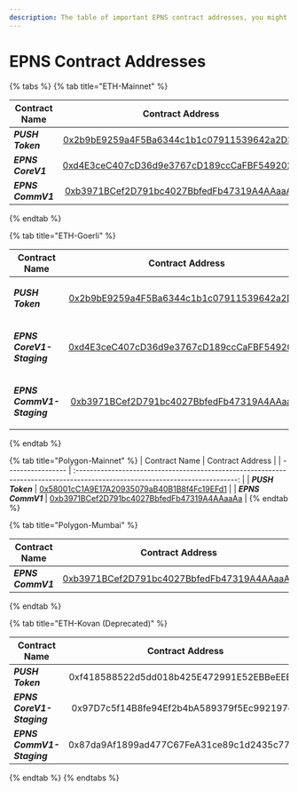 ```yaml
---
description: The table of important EPNS contract addresses, you might need.
---
```


# EPNS Contract Addresses



{% tabs %}
{% tab title="ETH-Mainnet" %}


| Contract Name     |                                                          Contract Address                                                         |
| ----------------- | :-------------------------------------------------------------------------------------------------------------------------------: |
| _**PUSH Token**_  |    [0x2b9bE9259a4F5Ba6344c1b1c07911539642a2D33](https://goerli.etherscan.io/address/0x2b9be9259a4f5ba6344c1b1c07911539642a2d33)   |
| _**EPNS CoreV1**_ |    [0xd4E3ceC407cD36d9e3767cD189ccCaFBF549202C](https://goerli.etherscan.io/address/0xd4e3cec407cd36d9e3767cd189cccafbf549202c)   |
| _**EPNS CommV1**_ | [0xb3971BCef2D791bc4027BbfedFb47319A4AAaaAa](https://goerli.etherscan.io/address/0xb3971bcef2d791bc4027bbfedfb47319a4aaaaaa#code) |
{% endtab %}

{% tab title="ETH-Goerli" %}


| Contract Name                                                                       |                                                       Contract Address                                                       |
| ----------------------------------------------------------------------------------- | :--------------------------------------------------------------------------------------------------------------------------: |
| <p><em><strong>PUSH Token</strong></em><br><em><strong></strong></em></p>           | [0x2b9bE9259a4F5Ba6344c1b1c07911539642a2D33](https://goerli.etherscan.io/address/0x2b9bE9259a4F5Ba6344c1b1c07911539642a2D33) |
| <p><em><strong>EPNS CoreV1-Staging</strong></em> <br><em><strong></strong></em></p> | [0xd4E3ceC407cD36d9e3767cD189ccCaFBF549202C](https://goerli.etherscan.io/address/0xd4e3cec407cd36d9e3767cd189cccafbf549202c) |
| <p><em><strong>EPNS CommV1-Staging</strong></em> <br><em><strong></strong></em></p> | [0xb3971BCef2D791bc4027BbfedFb47319A4AAaaAa](https://goerli.etherscan.io/address/0xb3971bcef2d791bc4027bbfedfb47319a4aaaaaa) |
{% endtab %}

{% tab title="Polygon-Mainnet" %}
| Contract Name     |                                                        Contract Address                                                       |
| ----------------- | :---------------------------------------------------------------------------------------------------------------------------: |
| _**PUSH Token**_  |    [0x58001cC1A9E17A20935079aB40B1B8f4Fc19EFd1](https://polygonscan.com/address/0x58001cc1a9e17a20935079ab40b1b8f4fc19efd1)   |
| _**EPNS CommV1**_ | [0xb3971BCef2D791bc4027BbfedFb47319A4AAaaAa](https://polygonscan.com/address/0xb3971BCef2D791bc4027BbfedFb47319A4AAaaAa#code) |
{% endtab %}

{% tab title="Polygon-Mumbai" %}


| Contract Name     |                                                        Contract Address                                                       |
| ----------------- | :---------------------------------------------------------------------------------------------------------------------------: |
| _**EPNS CommV1**_ | [0xb3971BCef2D791bc4027BbfedFb47319A4AAaaAa](https://polygonscan.com/address/0xb3971BCef2D791bc4027BbfedFb47319A4AAaaAa#code) |
{% endtab %}

{% tab title="ETH-Kovan (Deprecated)" %}


| Contract Name              |              Contract Address              |
| -------------------------- | :----------------------------------------: |
| _**PUSH Token**_           | 0xf418588522d5dd018b425E472991E52EBBeEEEEE |
| _**EPNS CoreV1-Staging**_  | 0x97D7c5f14B8fe94Ef2b4bA589379f5Ec992197dA |
| _**EPNS CommV1-Staging**_  | 0x87da9Af1899ad477C67FeA31ce89c1d2435c77DC |
{% endtab %}
{% endtabs %}

